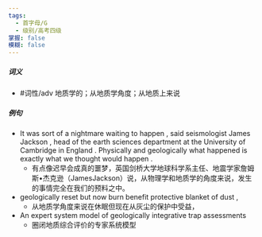 ```yaml
---
tags:
  - 首字母/G
  - 级别/高考四级
掌握: false
模糊: false
---
```

##### 词义
- #词性/adv  地质学的；从地质学角度；从地质上来说
##### 例句
- It was sort of a nightmare waiting to happen , said seismologist James Jackson , head of the earth sciences department at the University of Cambridge in England . Physically and geologically what happened is exactly what we thought would happen .
	- 有点像迟早会成真的噩梦，英国剑桥大学地球科学系主任、地震学家詹姆斯•杰克逊（JamesJackson）说，从物理学和地质学的角度来说，发生的事情完全在我们的预料之中。
- geologically reset but now burn benefit protective blanket of dust ,
	- 从地质学角度来说在休眠但现在从灰尘的保护中受益，
- An expert system model of geologically integrative trap assessments
	- 圈闭地质综合评价的专家系统模型
